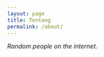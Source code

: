 ```yaml
---
layout: page
title: Tentang
permalink: /about/
---
```


<!-- ![Rochim Farul Noviyan](/images/background.jpg) -->

_Random people on the internet._

